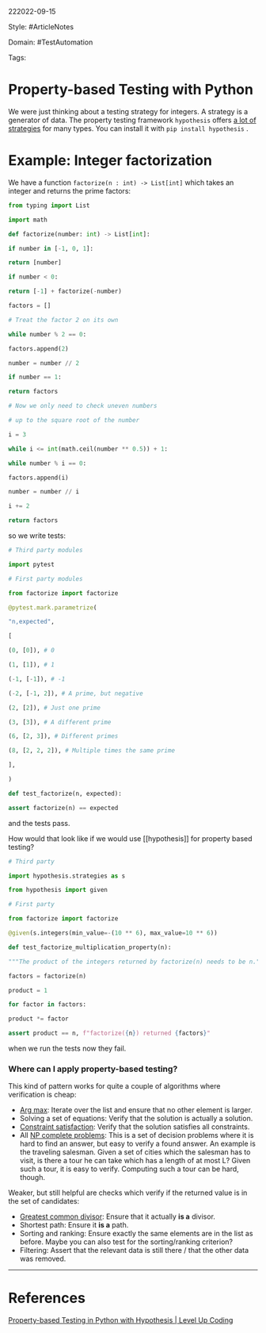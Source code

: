 222022-09-15

Style: #ArticleNotes 

Domain: #TestAutomation 

Tags:

# Property-based Testing with Python
We were just thinking about a testing strategy for integers. A strategy is a generator of data. The property testing framework `hypothesis` offers [a lot of strategies](https://hypothesis.readthedocs.io/en/latest/data.html) for many types. You can install it with `pip install hypothesis` .

# Example: Integer factorization

We have a function `factorize(n : int) -> List[int]` which takes an integer and returns the prime factors:

```python
from typing import List

import math

def factorize(number: int) -> List[int]:

if number in [-1, 0, 1]:

return [number]

if number < 0:

return [-1] + factorize(-number)

factors = []

# Treat the factor 2 on its own

while number % 2 == 0:

factors.append(2)

number = number // 2

if number == 1:

return factors

# Now we only need to check uneven numbers

# up to the square root of the number

i = 3

while i <= int(math.ceil(number ** 0.5)) + 1:

while number % i == 0:

factors.append(i)

number = number // i

i += 2

return factors
```

so we write tests:
```python
# Third party modules

import pytest

# First party modules

from factorize import factorize

@pytest.mark.parametrize(

"n,expected",

[

(0, [0]), # 0

(1, [1]), # 1

(-1, [-1]), # -1

(-2, [-1, 2]), # A prime, but negative

(2, [2]), # Just one prime

(3, [3]), # A different prime

(6, [2, 3]), # Different primes

(8, [2, 2, 2]), # Multiple times the same prime

],

)

def test_factorize(n, expected):

assert factorize(n) == expected
```

and the tests pass.

How would that look like if we would use [[hypothesis]] for property based testing?

```python
# Third party

import hypothesis.strategies as s

from hypothesis import given

# First party

from factorize import factorize

@given(s.integers(min_value=-(10 ** 6), max_value=10 ** 6))

def test_factorize_multiplication_property(n):

"""The product of the integers returned by factorize(n) needs to be n."""

factors = factorize(n)

product = 1

for factor in factors:

product *= factor

assert product == n, f"factorize({n}) returned {factors}"
```

when we run the tests now they fail.

### Where can I apply property-based testing?

This kind of pattern works for quite a couple of algorithms where verification is cheap:

-   [Arg max](https://en.wikipedia.org/wiki/Arg_max): Iterate over the list and ensure that no other element is larger.
-   Solving a set of equations: Verify that the solution is actually a solution.
-   [Constraint satisfaction](https://en.wikipedia.org/wiki/Constraint_satisfaction): Verify that the solution satisfies all constraints.
-   All [NP complete problems](https://en.wikipedia.org/wiki/NP-completeness): This is a set of decision problems where it is hard to find an answer, but easy to verify a found answer. An example is the traveling salesman. Given a set of cities which the salesman has to visit, is there a tour he can take which has a length of at most L? Given such a tour, it is easy to verify. Computing such a tour can be hard, though.

Weaker, but still helpful are checks which verify if the returned value is in the set of candidates:

-   [Greatest common divisor](https://en.wikipedia.org/wiki/Greatest_common_divisor): Ensure that it actually **is a** divisor.
-   Shortest path: Ensure it **is a** path.
-   Sorting and ranking: Ensure exactly the same elements are in the list as before. Maybe you can also test for the sorting/ranking criterion?
-   Filtering: Assert that the relevant data is still there / that the other data was removed.






___
# References
[Property-based Testing in Python with Hypothesis | Level Up Coding](https://levelup.gitconnected.com/unit-testing-in-python-property-based-testing-892a741fc119)